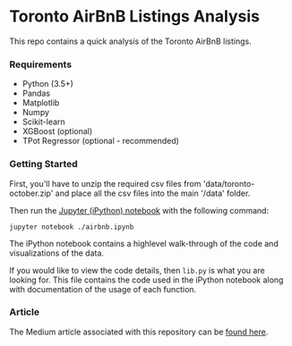 # Toronto AirBnB Listings Analysis

This repo contains a quick analysis of the Toronto AirBnB listings.

### Requirements

* Python (3.5+)
* Pandas
* Matplotlib
* Numpy
* Scikit-learn
* XGBoost (optional)
* TPot Regressor (optional - recommended)


### Getting Started

First, you'll have to unzip the required csv files from 'data/toronto-october.zip' and place
all the csv files into the main '/data' folder.

Then run the [Jupyter (iPython) notebook](airbnb.ipynb) with the following command:

```
jupyter notebook ./airbnb.ipynb
```

The iPython notebook contains a highlevel walk-through of the code and visualizations
of the data.

If you would like to view the code details, then `lib.py` is what you are looking for.
This file contains the code used in the iPython notebook along with documentation
of the usage of each function.


### Article

The Medium article associated with this repository can be [found here](https://medium.com/@faisalaltameemi/airbnb-listings-analysis-in-toronto-october-2018-2a5358bae007).
